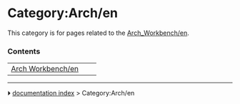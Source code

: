 # Category:Arch/en
This category is for pages related to the [Arch_Workbench/en](Arch_Workbench/en.md).

### Contents

|     |     |     |
| --- | --- | --- |
| [Arch Workbench/en](Arch_Workbench/en.md) |



---
⏵ [documentation index](../README.md) > Category:Arch/en
